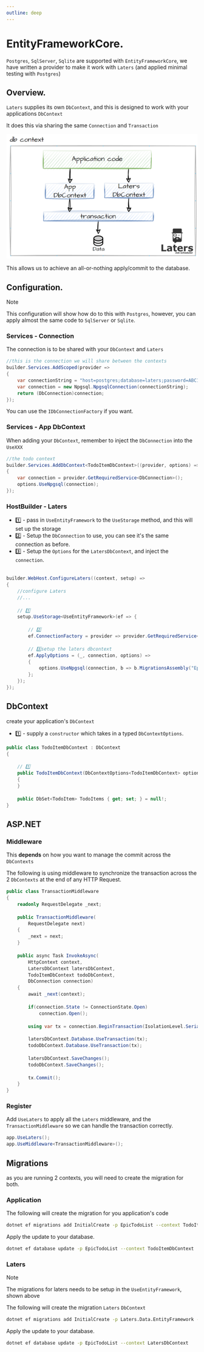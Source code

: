 ```yaml
---
outline: deep
---
```


# EntityFrameworkCore.

`Postgres`, `SqlServer`, `Sqlite` are supported with `EntityFrameworkCore`, we have written a provider to make it work with `Laters` (and applied minimal testing with `Postgres`)

## Overview.

`Laters` supplies its own `DbContext`, and this is designed to work with your applications `DbContext`

It does this via sharing the same `Connection` and `Transaction`

![overview](./ef-dbcontexts.png)

This allows us to achieve an all-or-nothing apply/commit to the database.

## Configuration.

> [!NOTE]
> This configuration will show how do to this with `Postgres`, however, you can apply almost the same code to `SqlServer` or `Sqlite`.

### Services - Connection

The connection is to be shared with your `DbContext` and `Laters`

```csharp
//this is the connection we will share between the contexts
builder.Services.AddScoped(provider =>
{
    var connectionString = "host=postgres;database=laters;password=ABC123!!;username=application";
    var connection = new Npgsql.NpgsqlConnection(connectionString);
    return (DbConnection)connection;
});
```

You can use the `IDbConnectionFactory` if you want.

### Services - App DbContext

When adding your `DbContext`, remember to inject the `DbConnection` into the `UseXXX` 

```csharp
//the todo context
builder.Services.AddDbContext<TodoItemDbContext>((provider, options) =>
{
    var connection = provider.GetRequiredService<DbConnection>();
    options.UseNpgsql(connection);
});
```

### HostBuilder - Laters

- 1️⃣ - pass in `UseEntityFramework` to the `UseStorage` method, and this will set up the storage
- 2️⃣ - Setup the `DbConnection` to use, you can see it's the same connection as before.
- 3️⃣ - Setup the  `Options` for the `LatersDbContext`, and inject the `connection`.

```csharp

builder.WebHost.ConfigureLaters((context, setup) =>
{
    //configure Laters
    //...

    // 1️⃣
    setup.UseStorage<UseEntityFramework>(ef => {
        
        // 2️⃣
        ef.ConnectionFactory = provider => provider.GetRequiredService<DbConnection>();

        // 3️⃣setup the laters dbcontext
        ef.ApplyOptions = (_, connection, options) =>
        {
            options.UseNpgsql(connection, b => b.MigrationsAssembly("EpicTodoList"));
        };
    });
});
```

## DbContext

create your application's `DbContext`

- 1️⃣ - supply a `constructor` which takes in a typed `DbContextOptions`.

```csharp
public class TodoItemDbContext : DbContext
{

    // 1️⃣
    public TodoItemDbContext(DbContextOptions<TodoItemDbContext> options) : base(options)
    {        
    }

    public DbSet<TodoItem> TodoItems { get; set; } = null!;
}
```

## ASP.NET

### Middleware 

This **depends** on how you want to manage the commit across the `DbContexts`

The following is using middleware to synchronize the transaction across the 2 `DbContexts` at the end of any HTTP Request.


```csharp
public class TransactionMiddleware
{
    readonly RequestDelegate _next;
    
    public TransactionMiddleware(
        RequestDelegate next)
    {
        _next = next;
    }

    public async Task InvokeAsync(
        HttpContext context, 
        LatersDbContext latersDbContext, 
        TodoItemDbContext todoDbContext, 
        DbConnection connection)
    {
        await _next(context);

        if(connection.State != ConnectionState.Open)
            connection.Open();

        using var tx = connection.BeginTransaction(IsolationLevel.Serializable);

        latersDbContext.Database.UseTransaction(tx);
        todoDbContext.Database.UseTransaction(tx);

        latersDbContext.SaveChanges();
        todoDbContext.SaveChanges();

        tx.Commit();
    }
}
```

### Register

Add `UseLaters` to apply all the `Laters` middleware, and the `TransactionMiddleware` so we can handle the transaction correctly.

```csharp
app.UseLaters();
app.UseMiddleware<TransactionMiddleware>();
```

## Migrations

as you are running 2 contexts, you will need to create the migration for both.

### Application

The following will create the migration for you application's code

```sh
dotnet ef migrations add InitialCreate -p EpicTodoList --context TodoItemDbContext
```

Apply the update to your database.

```sh
dotnet ef database update -p EpicTodoList --context TodoItemDbContext
```

### Laters

> [!NOTE]
> The migrations for laters needs to be setup in the `UseEntityFramework`, shown above

The following will create the migration `Laters` `DbContext`

```sh
dotnet ef migrations add InitialCreate -p Laters.Data.EntityFramework --context LatersDbContext
```

Apply the update to your database.

```sh
dotnet ef database update -p EpicTodoList --context LatersDbContext
```
